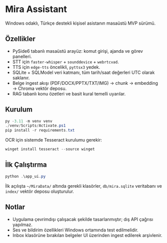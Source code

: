 # Mira Assistant

Windows odaklı, Türkçe destekli kişisel asistanın masaüstü MVP sürümü.

## Özellikler

- PySide6 tabanlı masaüstü arayüz: komut girişi, ajanda ve görev panelleri.
- STT için `faster-whisper` + `sounddevice` + `webrtcvad`.
- TTS için `edge-tts` öncelikli, `pyttsx3` yedek.
- SQLite + SQLModel veri katmanı, tüm tarih/saat değerleri UTC olarak saklanır.
- Belge ingest akışı (PDF/DOCX/PPTX/TXT/IMG) → chunk → embedding → Chroma vektör deposu.
- RAG tabanlı konu özetleri ve basit kural temelli uyarılar.

## Kurulum

```powershell
py -3.11 -m venv venv
./venv/Scripts/Activate.ps1
pip install -r requirements.txt
```

OCR için sistemde Tesseract kurulumu gerekir:

```powershell
winget install tesseract --source winget
```

## İlk Çalıştırma

```powershell
python .\app_ui.py
```

İlk açılışta `~/MiraData/` altında gerekli klasörler, `db/mira.sqlite` veritabanı ve `index/` vektör deposu oluşturulur.

## Notlar

- Uygulama çevrimdışı çalışacak şekilde tasarlanmıştır; dış API çağrısı yapılmaz.
- Ses ve bildirim özellikleri Windows ortamında test edilmelidir.
- Inbox klasörüne bırakılan belgeler UI üzerinden ingest edilerek arşivlenir.
